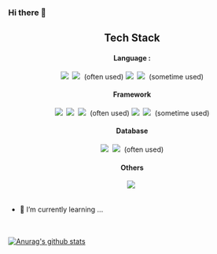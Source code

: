 

### Hi there 👋

<div style='text-align: center'>
<h2>
  Tech Stack
</h2>
<h4>Language : </h4>
<img src="https://img.shields.io/badge/Python-3766AB?style=flat-square&logo=Python&logoColor=white"/></a>&nbsp
<img src="https://img.shields.io/badge/Javascript-F7DF1E?style=flat-square&logo=JavaScript&logoColor=black"/></a>&nbsp (often used) 
<img src="https://img.shields.io/badge/Java-E51937?style=flat-square&logo=Java&logoColor=white"/></a>&nbsp
<img src="https://img.shields.io/badge/C++-00599C?style=flat-square&logo=C%2B%2B&logoColor=white"/></a>&nbsp (sometime used)
<br />
<h4>Framework</h4>
<img src="https://img.shields.io/badge/Node.js-339933?style=flat-square&logo=Node.js&logoColor=white"/></a>&nbsp
<img src="https://img.shields.io/badge/Vue.js-CD9FE0?style=flat-square&logo=Vue.js&logoColor=green"/></a>&nbsp 
<img src="https://img.shields.io/badge/Flutter-02569B?style=flat-square&logo=Flutter&logoColor=blue"/></a>&nbsp (often used) 
<img src="https://img.shields.io/badge/Tensorflow-FF6F00?style=flat-square&logo=Tensorflow&logoColor=white"/></a>&nbsp 
<img src="https://img.shields.io/badge/Flask-000000?style=flat-square&logo=Flask&logoColor=white"/></a>&nbsp (sometime used)
<br />
<h4>Database</h4>
<img src="https://img.shields.io/badge/MySQL-4479A1?style=flat-square&logo=MySQL&logoColor=white"/></a>&nbsp
<img src="https://img.shields.io/badge/MongoDB-47A248?style=flat-square&logo=MongoDB&logoColor=white"/></a>&nbsp (often used)
<br />
<h4>Others</h4>
<img src="https://img.shields.io/badge/Docker-02569F?style=flat-square&logo=Docker&logoColor=white"/></a>&nbsp
<br /><br />
</div>

- 🌱 I’m currently learning ...
<br /><br /><br />

[![Anurag's github stats](https://github-readme-stats.vercel.app/api?username=dnfwlxo11)](https://github.com/dnfwlxo11)
